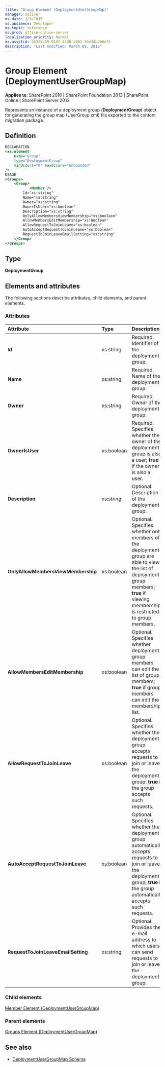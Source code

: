 ```yaml
---
title: "Group Element (DeploymentUserGroupMap)"
manager: soliver
ms.date: 3/9/2015
ms.audience: Developer
ms.topic: reference
ms.prod: office-online-server
localization_priority: Normal
ms.assetid: e63f9c59-018f-4438-a861-f0d3db3b8e7f
description: "Last modified: March 09, 2015"
---
```


# Group Element (DeploymentUserGroupMap)

**Applies to:** SharePoint 2016 | SharePoint Foundation 2013 | SharePoint Online | SharePoint Server 2013
  
Represents an instance of a deployment group (**DeploymentGroup**) object for generating the group map (UserGroup.xml) file exported to the content migration package.

## Definition

```XML
DECLARATION
<xs:element 
    name="Group" 
    type="DeploymentGroup" 
    minOccurs="0" maxOccurs="unbounded" 
/>
USAGE
<Groups>
    <Group>
           <Member />
        Id="xs:string"
        Name="xs:string"
        Owner="xs:string"
        OwnerIsUser="xs:boolean"
        Description="xs:string"
        OnlyAllowMembersViewMembership="xs:boolean"
        AllowMembersEditMembership="xs:boolean"
        AllowRequestToJoinLeave="xs:boolean"
        AutoAcceptRequestToJoinLeave="xs:boolean"
        RequestToJoinLeaveEmailSetting="xs:string"
    </Group>
</Groups>

```

## Type

**DeploymentGroup**
  
## Elements and attributes

The following sections describe attributes, child elements, and parent elements.

### Attributes

|**Attribute**|**Type**|**Description**|
|:-----|:-----|:-----|
|**Id** <br/> |xs:string  <br/> |Required. Identifier of the deployment group.  <br/> |
|**Name** <br/> |xs:string  <br/> |Required. Name of the deployment group.  <br/> |
|**Owner** <br/> |xs:string  <br/> |Required. Owner of the deployment group.  <br/> |
|**OwnerIsUser**  <br/> |xs:boolean  <br/> |Required. Specifies whether the owner of the deployment group is also a user; **true** if the owner is also a user.  <br/> |
|**Description** <br/> |xs:string  <br/> |Optional. Description of the deployment group.  <br/> |
|**OnlyAllowMembersViewMembership** <br/> |xs:boolean  <br/> |Optional. Specifies whether only members of the deployment group are able to view the list of deployment group members; **true** if viewing membership is restricted to group members.  <br/> |
|**AllowMembersEditMembership** <br/> |xs:boolean  <br/> |Optional. Specifies whether deployment group members can edit the list of group members; **true** if group members can edit the membership list.  <br/> |
|**AllowRequestToJoinLeave** <br/> |xs:boolean  <br/> |Optional. Specifies whether the deployment group accepts requests to join or leave the deployment group: **true** if the group accepts such requests.  <br/> |
|**AutoAcceptRequestToJoinLeave** <br/> |xs:boolean  <br/> |Optional. Specifies whether the deployment group automatically accepts requests to join or leave the deployment group; **true** if the group automatically accepts such requests.  <br/> |
|**RequestToJoinLeaveEmailSetting** <br/> |xs:string  <br/> |Optional. Provides the e-mail address to which users can send requests to join or leave the deployment group.  <br/> |
   
### Child elements

[Member Element (DeploymentUserGroupMap)](member-element-deploymentusergroupmap.md)
   
### Parent elements

[Groups Element (DeploymentUserGroupMap)](groups-element-deploymentusergroupmap.md)
   
## See also

- [DeploymentUserGroupMap Schema](deploymentusergroupmap-schema.md)

